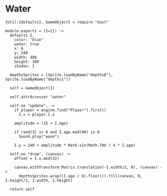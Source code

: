 Water
=====

    {Util:{defaults}, GameObject} = require "dust"

    module.exports = (I={}) ->
      defaults I,
        color: "blue"
        water: true
        x: 0
        y: 240
        width: 480
        height: 160
        zIndex: 1

      depthsSprites = [Sprite.loadByName("depths0"), Sprite.loadByName("depths1")]

      self = GameObject(I)

      self.attrAccessor "water"

      self.on "update", ->
        if player = engine.find("Player").first()
          I.x = player.I.x

        amplitude = (15 + I.age)

        if rand(3) is 0 and I.age.mod(90) is 0
          Sound.play("wave")

        I.y = 240 + amplitude * Math.sin(Math.TAU / 4 * I.age)

      self.on "draw", (canvas) ->
        offset = I.x.mod(32)

        canvas.withTransform Matrix.translation(-I.width/2, 0), (canvas) ->
          depthsSprites.wrap((I.age / 8).floor()).fill(canvas, 0, I.height/2, I.width, I.height)

      return self
